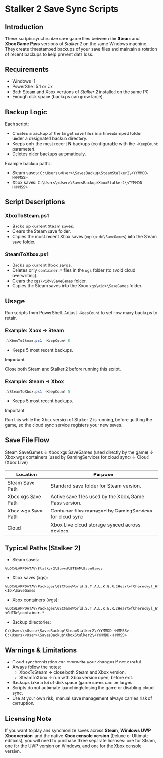 # Stalker 2 Save Sync Scripts

## Introduction

These scripts synchronize save game files between the **Steam** and  
**Xbox Game Pass** versions of *Stalker 2* on the same Windows machine.  
They create timestamped backups of your save files and maintain a rotation  
of recent backups to help prevent data loss.

## Requirements

- Windows 11  
- PowerShell 5.1 or 7.x  
- Both Steam and Xbox versions of *Stalker 2* installed on the same PC  
- Enough disk space (backups can grow large)  

## Backup Logic

Each script:

- Creates a backup of the target save files in a timestamped folder  
  under a designated backup directory.  
- Keeps only the most recent **N** backups (configurable with the `-KeepCount` parameter).
- Deletes older backups automatically.

Example backup paths:

- Steam saves: `C:\Users\<User>\SavesBackup\SteamStalker2\<YYMMDD-HHMMSS>`  
- Xbox saves:  `C:\Users\<User>\SavesBackup\XboxStalker2\<YYMMDD-HHMMSS>`  

## Script Descriptions

### XboxToSteam.ps1

- Backs up current Steam saves.  
- Clears the Steam save folder.  
- Copies the most recent Xbox saves (`xgs\<id>\SaveGames`) into the Steam save folder.

### SteamToXbox.ps1

- Backs up current Xbox saves.  
- Deletes only `container.*` files in the `wgs` folder (to avoid cloud overwriting).
- Clears the `xgs\<id>\SaveGames` folder.  
- Copies the Steam saves into the Xbox `xgs\<id>\SaveGames` folder.  

## Usage

Run scripts from PowerShell. Adjust `-KeepCount` to set how many backups to retain.

### Example: Xbox → Steam

```powershell
.\XboxToSteam.ps1 -KeepCount 5
```

- Keeps 5 most recent backups.

> [!IMPORTANT]  
> Close both Steam and Stalker 2 before running this script.

### Example: Steam → Xbox

```powershell
.\SteamToXbox.ps1 -KeepCount 5
```

- Keeps 5 most recent backups.

> [!IMPORTANT]  
> Run this while the Xbox version of Stalker 2 is running, before quitting
> the game, so the cloud sync service registers your new saves.

## Save File Flow


Steam SaveGames
       ↓
Xbox xgs SaveGames (used directly by the game)
       ↓
Xbox wgs containers (used by GamingServices for cloud sync)
       ↓
Cloud (Xbox Live)

| Location           | Purpose                                                 |
|--------------------|---------------------------------------------------------|
| Steam Save Path    | Standard save folder for Steam version.                 |
| Xbox xgs Save Path | Active save files used by the Xbox/Game Pass version.   |
| Xbox wgs Save Path | Container files managed by GamingServices for cloud sync|
| Cloud              | Xbox Live cloud storage synced across devices.          |

## Typical Paths (Stalker 2)

- Steam saves:

```text
%LOCALAPPDATA%\Stalker2\Saved\STEAM\SaveGames
```

- Xbox saves (xgs):

```text
%LOCALAPPDATA%\Packages\GSCGameWorld.S.T.A.L.K.E.R.2HeartofChernobyl_6fr1t1rwfarwt\SystemAppData\xgs\<ID>\SaveGames
```

- Xbox containers (wgs):

```text
%LOCALAPPDATA%\Packages\GSCGameWorld.S.T.A.L.K.E.R.2HeartofChernobyl_6fr1t1rwfarwt\SystemAppData\wgs\<GUID>\container.*
```

- Backup directories:

```text
C:\Users\<User>\SavesBackup\SteamStalker2\<YYMMDD-HHMMSS>
C:\Users\<User>\SavesBackup\XboxStalker2\<YYMMDD-HHMMSS>
```

## Warnings & Limitations

- Cloud synchronization can overwrite your changes if not careful.  
- Always follow the notes:  
  - XboxToSteam → close both Steam and Xbox version.  
  - SteamToXbox → run with Xbox version open, before exit.  
- Backups take a lot of disk space (game saves can be large).  
- Scripts do not automate launching/closing the game or disabling cloud sync.  
- Use at your own risk; manual save management always carries risk of corruption.

## Licensing Note

If you want to play and synchronize saves across **Steam**,
**Windows UWP Xbox version**, and the native **Xbox console version**
(Deluxe or Ultimate editions), you will need to purchase three
separate licenses: one for Steam, one for the UWP version on Windows, and
one for the Xbox console version.
